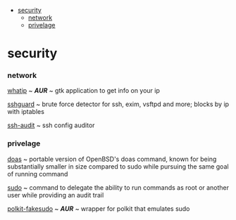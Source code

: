 - [security](#security)
    - [network](#network)
    - [privelage](#privelage)

# security

### network

[whatip](https://aur.archlinux.org/packages/whatip/) ~ ***AUR*** ~ gtk application to get info on your  ip

[sshguard](https://archlinux.org/packages/extra/x86_64/sshguard/) ~ brute force detector for ssh, exim, vsftpd and more; blocks by ip with iptables

[ssh-audit](https://archlinux.org/packages/extra/any/ssh-audit/) ~ ssh config auditor

### privelage

[doas](https://archlinux.org/packages/extra/x86_64/opendoas/) ~ portable version of OpenBSD's doas command, known for being substantially smaller in size compared to sudo while pursuing the same goal of running command

[sudo](https://archlinux.org/packages/core/x86_64/sudo/) ~ command to delegate the ability to run commands as root or another user while providing an audit trail

[polkit-fakesudo](https://aur.archlinux.org/packages/polkit-fakesudo) ~ ***AUR*** ~ wrapper for polkit that emulates sudo



[]()

[]()

[]()

[]()

[]()

[]()

[]()

[]()

[]()

[]()

[]()

[]()

[]()

[]()

[]()

[]()

[]()

[]()

[]()

[]()

[]()

[]()

[]()

[]()

[]()

[]()

[]()

[]()

[]()

[]()

[]()

[]()

[]()

[]()

[]()

[]()

[]()

[]()

[]()

[]()

[]()

[]()

[]()

[]()

[]()

[]()

[]()

[]()

[]()

[]()

[]()

[]()

[]()

[]()

[]()

[]()

[]()

[]()

[]()

[]()

[]()

[]()

[]()

[]()